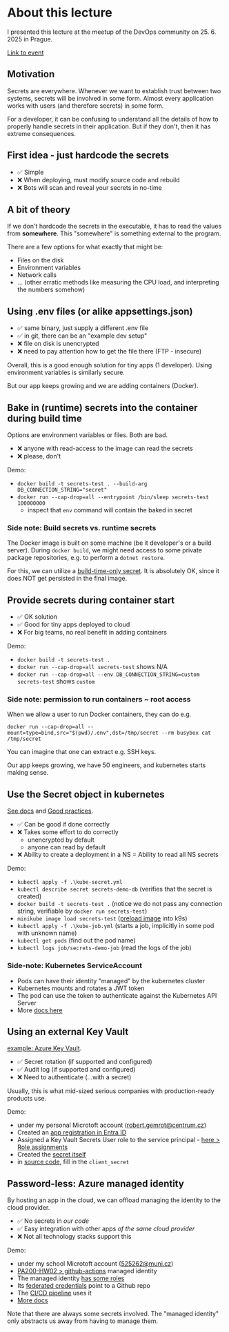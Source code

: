 # About this lecture

I presented this lecture at the meetup of the DevOps community
on 25. 6. 2025 in Prague.

[Link to event](https://www.meetup.com/prague-devops-meetup/events/307952279/)

## Motivation

Secrets are everywhere. Whenever we want to establish trust between
two systems, secrets will be involved in some form. Almost every application
works with users (and therefore secrets) in some form.

For a developer, it can be confusing to understand all the details
of how to properly handle secrets in their application. But if they don't,
then it has extreme consequences.

## First idea - just hardcode the secrets

- ✅ Simple
- ❌ When deploying, must modify source code and rebuild
- ❌ Bots will scan and reveal your secrets in no-time

## A bit of theory

If we don't hardcode the secrets in the executable, it has to read the values from **somewhere**.
This "somewhere" is something external to the program.

There are a few options for what exactly that might be:

- Files on the disk
- Environment variables
- Network calls
- ... (other erratic methods like measuring the CPU load, and interpreting the numbers somehow)

## Using .env files (or alike appsettings.json)

- ✅ same binary, just supply a different .env file
- ✅ in git, there can be an "example dev setup"
- ❌ file on disk is unencrypted
- ❌ need to pay attention how to get the file there (FTP - insecure)

Overall, this is a good enough solution for tiny apps (1 developer).
Using environment variables is similarly secure.

But our app keeps growing and we are adding containers (Docker).

## Bake in (runtime) secrets into the container during build time

Options are environment variables or files. Both are bad.

- ❌ anyone with read-access to the image can read the secrets
- ❌ please, don't

Demo:

- `docker build -t secrets-test . --build-arg DB_CONNECTION_STRING="secret"`
- `docker run --cap-drop=all --entrypoint /bin/sleep secrets-test 100000000`
  - inspect that `env` command will contain the baked in secret

### Side note: Build secrets vs. runtime secrets

The Docker image is built on some machine (be it developer's or
a build server). During `docker build`, we might need access to
some private package repositories, e.g. to perform a `dotnet restore`.

For this, we can utilize a [build-time-only secret](https://docs.docker.com/build/building/secrets/). It is absolutely OK, since it does NOT
get persisted in the final image.

## Provide secrets during container start

- ✅ OK solution
- ✅ Good for tiny apps deployed to cloud
- ❌ For big teams, no real benefit in adding containers

Demo:

- `docker build -t secrets-test .`
- `docker run --cap-drop=all secrets-test` shows N/A
- `docker run --cap-drop=all --env DB_CONNECTION_STRING=custom secrets-test` shows `custom`

### Side note: permission to run containers ~ root access

When we allow a user to run Docker containers, they can do e.g.

`docker run --cap-drop=all --mount=type=bind,src="$(pwd)/.env",dst=/tmp/secret --rm busybox cat /tmp/secret`

You can imagine that one can extract e.g. SSH keys.

Our app keeps growing, we have 50 engineers, and kubernetes starts
making sense.

## Use the Secret object in kubernetes

[See docs](https://kubernetes.io/docs/concepts/configuration/secret/) and
[Good practices](https://kubernetes.io/docs/concepts/security/secrets-good-practices/).

- ✅ Can be good if done correctly
- ❌ Takes some effort to do correctly
  - unencrypted by default
  - anyone can read by default
- ❌ Ability to create a deployment in a NS = Ability to read all NS secrets

Demo:

- `kubectl apply -f .\kube-secret.yml`
- `kubectl describe secret secrets-demo-db` (verifies that the secret is created)
- `docker build -t secrets-test .` (notice we do not pass any connection string, verifiable by `docker run secrets-test`)
- `minikube image load secrets-test` ([preload image](https://minikube.sigs.k8s.io/docs/handbook/pushing/) into k9s)
- `kubectl apply -f .\kube-job.yml` (starts a job, implicitly in some pod with unknown name)
- `kubectl get pods` (find out the pod name)
- `kubectl logs job/secrets-demo-job` (read the logs of the job)

### Side-note: Kubernetes ServiceAccount

- Pods can have their identity "managed" by the kubernetes cluster
- Kubernetes mounts and rotates a JWT token
- The pod can use the token to authenticate against the Kubernetes API Server
- More [docs here](https://kubernetes.io/docs/concepts/security/service-accounts/)

## Using an external Key Vault

[example: Azure Key Vault](https://learn.microsoft.com/en-us/azure/key-vault/general/basic-concepts).

- ✅ Secret rotation (if supported and configured)
- ✅ Audit log (if supported and configured)
- ❌ Need to authenticate (...with a secret)

Usually, this is what mid-sized serious companies with production-ready products use.

Demo:

- under my personal Microtoft account (robert.gemrot@centrum.cz)
- Created an [app registration in Entra ID](https://portal.azure.com/#view/Microsoft_AAD_RegisteredApps/ApplicationMenuBlade/~/Overview/quickStartType~/null/sourceType/Microsoft_AAD_IAM/appId/a793e411-ecb3-420a-a91e-5af88bda0c3b/objectId/ae113734-245f-419d-8805-468d3aff9f08/isMSAApp~/false/defaultBlade/Overview/appSignInAudience/AzureADMyOrg/servicePrincipalCreated~/true)
- Assigned a Key Vault Secrets User role to the service principal - [here > Role assignments](https://portal.azure.com/#@robertgemrotcentrum.onmicrosoft.com/resource/subscriptions/8f3fcec5-108b-4c17-bcce-c0a4f79b8944/resourceGroups/devops-demo/providers/Microsoft.KeyVault/vaults/vault-devops-demo/users)
- Created the [secret itself](https://portal.azure.com/#@robertgemrotcentrum.onmicrosoft.com/resource/subscriptions/8f3fcec5-108b-4c17-bcce-c0a4f79b8944/resourceGroups/devops-demo/providers/Microsoft.KeyVault/vaults/vault-devops-demo/secrets)
- in [source code](./SecretsDemo/SecretFromKeyVault.cs), fill in the `client_secret`

## Password-less: Azure managed identity

By hosting an app in the cloud, we can offload managing the identity to the cloud provider.

- ✅ No secrets in _our code_
- ✅ Easy integration with other apps _of the same cloud provider_
- ❌ Not all technology stacks support this

Demo:

- under my school Microtoft account (525262@muni.cz)
- [PA200-HW02 > github-actions](https://portal.azure.com/#@UCNMUNI.onmicrosoft.com/resource/subscriptions/83aa7f25-afa6-4435-a170-acc5294000f4/resourceGroups/PA200-HW02/overview) managed identity
- The managed identity [has some roles](https://portal.azure.com/#@UCNMUNI.onmicrosoft.com/resource/subscriptions/83aa7f25-afa6-4435-a170-acc5294000f4/resourceGroups/PA200-HW02/providers/Microsoft.ManagedIdentity/userAssignedIdentities/github-actions/azure_resources)
- Its [federated credentials](https://portal.azure.com/#@UCNMUNI.onmicrosoft.com/resource/subscriptions/83aa7f25-afa6-4435-a170-acc5294000f4/resourceGroups/PA200-HW02/providers/Microsoft.ManagedIdentity/userAssignedIdentities/github-actions/federatedcredentials) point to a Github repo
- The [CI/CD pipeline](https://github.com/fejbl2/train-me-maybe/blob/pa200/.github/workflows/build-pa200.yaml) uses it
- [More docs](https://learn.microsoft.com/en-us/azure/developer/github/connect-from-azure-identity)

Note that there are always some secrets involved. The "managed identity" only abstracts us away from having to manage them.
